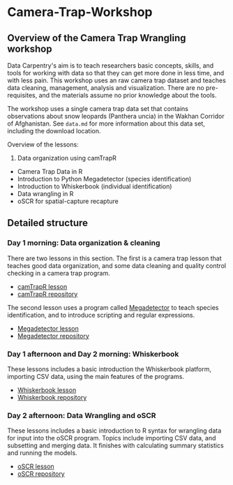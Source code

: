 # Camera-Trap-Workshop

## Overview of the Camera Trap Wrangling workshop

Data Carpentry's aim is to teach researchers basic concepts, skills, and tools for working with data so that they can get more done in less time, and with less pain. This workshop uses an raw camera trap dataset and teaches data cleaning, management, analysis and visualization. There are no pre-requisites, and the materials assume no prior knowledge about the tools.

The workshop uses a single camera trap data set that contains observations about snow leopards (Panthera uncia) in the Wakhan Corridor of Afghanistan. See `data.md` for more information about this data set, including the download location.

Overview of the lessons:

  1. Data organization using camTrapR
  * Camera Trap Data in R 
  * Introduction to Python Megadetector (species identification)
  * Introduction to Whiskerbook (individual identification)
  * Data wrangling in R 
  * oSCR for spatial-capture recapture

## Detailed structure

### Day 1 morning: Data organization & cleaning

There are two lessons in this section. The first is a camera trap lesson that teaches  good data organization, and some data cleaning and quality control checking in a camera trap program.

  * [camTrapR lesson](http://###)
  * [camTrapR repository](http://###)

The second lesson uses a program called [Megadetector]() to teach species identification, and to introduce scripting and regular expressions.

  * [Megadetector lesson](http://###)
  * [Megadetector repository](http://###)

### Day 1 afternoon and Day 2 morning: Whiskerbook 

These lessons includes a basic introduction the Whiskerbook platform, importing CSV data, using the main features of the programs. 

  * [Whiskerbook lesson](http://###) 
  * [Whiskerbook repository](http://###) 


### Day 2 afternoon: Data Wrangling and oSCR

These lessons includes a basic introduction to R syntax for wrangling data for input into the oSCR program. Topics include importing CSV data, and subsetting and merging data. It finishes with calculating summary statistics and running the models. 

  * [oSCR lesson](http://###)
  * [oSCR repository](http://###)

